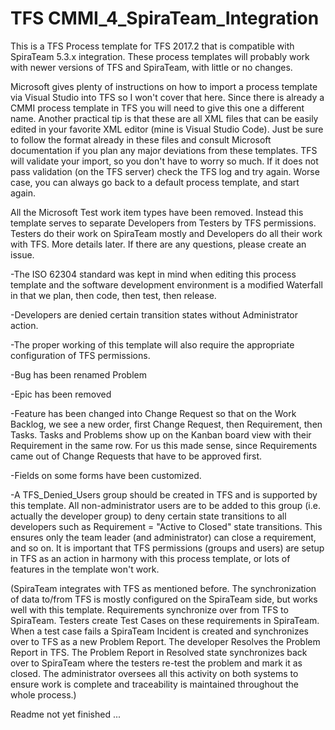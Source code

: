 # TFS CMMI_4_SpiraTeam_Integration
This is a TFS Process template for TFS 2017.2 that is compatible with SpiraTeam 5.3.x integration.  These process templates will probably work with newer versions of TFS and SpiraTeam, with little or no changes.

Microsoft gives plenty of instructions on how to import a process template via Visual Studio into TFS so I won't cover that here.  Since there is already a CMMI process template in TFS you will need to give this one a different name.  Another practical tip is that these are all XML files that can be easily edited in your favorite XML editor (mine is Visual Studio Code).  Just be sure to follow the format already in these files and consult Microsoft documentation if you plan any major deviations from these templates.  TFS will validate your import, so you don't have to worry so much.  If it does not pass validation (on the TFS server) check the TFS log and try again.
Worse case, you can always go back to a default process template, and start again.

All the Microsoft Test work item types have been removed.  Instead this template serves to separate Developers from Testers by TFS permissions.  Testers do their work on SpiraTeam mostly and Developers do all their work with TFS.  More details later.  If there are any questions, please create an issue.

-The ISO 62304 standard was kept in mind when editing this process template and the software development environment is a modified Waterfall in that we plan, then code, then test, then release.

-Developers are denied certain transition states without Administrator action.  

-The proper working of this template will also require the appropriate configuration of TFS permissions.

-Bug has been renamed Problem

-Epic has been removed

-Feature has been changed into Change Request so that on the Work Backlog, we see a new order, first Change Request, then Requirement, then Tasks.  Tasks and Problems show up on the Kanban board view with their Requirement in the same row.  For us this made sense, since Requirements came out of Change Requests that have to be approved first.

-Fields on some forms have been customized.

-A TFS_Denied_Users group should be created in TFS and is supported by this template.  All non-administrator users are to be added to this group (i.e. actually the developer group) to deny certain state transitions to all developers such as Requirement = "Active to Closed" state transitions.  This ensures only the team leader (and administrator) can close a requirement, and so on.  It is important that TFS permissions (groups and users) are setup in TFS as an action in harmony with this process template, or lots of features in the template won't work.

(SpiraTeam integrates with TFS as mentioned before.  The synchronization of data to/from TFS is mostly configured on the SpiraTeam side, but works well with this template.  Requirements synchronize over from TFS to SpiraTeam.  Testers create Test Cases on these requirements in SpiraTeam.  When a test case fails a SpiraTeam Incident is created and synchronizes over to TFS as a new Problem Report.  The developer Resolves the Problem Report in TFS.  The Problem Report in Resolved state synchronizes back over to SpiraTeam where the testers re-test the problem and mark it as closed. The administrator oversees all this activity on both systems to ensure work is complete and traceability is maintained throughout the whole process.)

Readme not yet finished ...
